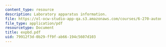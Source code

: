```yaml
---
content_type: resource
description: Laboratory apparatus information.
file: https://ol-ocw-studio-app-qa.s3.amazonaws.com/courses/6-270-autonomous-robot-design-competition-january-iap-2005/79912f3d0b29ff9fab66194c5607d103_expbd.pdf
file_type: application/pdf
resourcetype: Document
title: expbd.pdf
uid: 79912f3d-0b29-ff9f-ab66-194c5607d103
---
```

